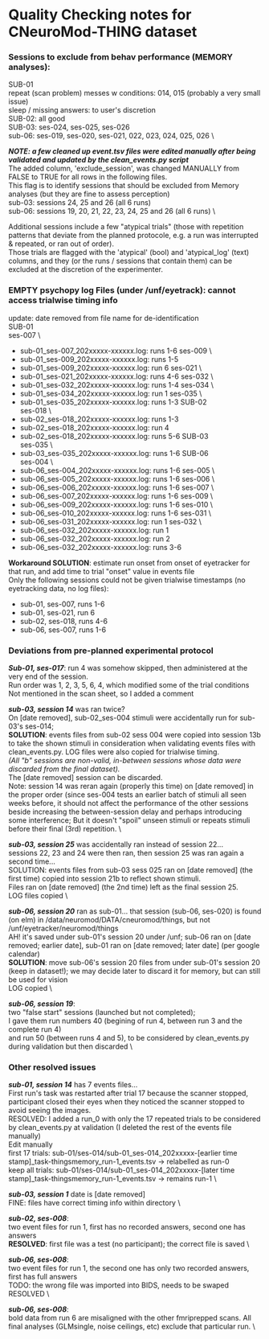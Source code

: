 # Quality Checking notes for CNeuroMod-THING dataset

### Sessions to exclude from behav performance (MEMORY analyses):
SUB-01 \
repeat (scan problem) messes w conditions: 014, 015 (probably a very small issue) \
sleep / missing answers: to user's discretion \
SUB-02: all good \
SUB-03: ses-024, ses-025, ses-026 \
sub-06: ses-019, ses-020, ses-021, 022, 023, 024, 025, 026 \

***NOTE: a few cleaned up event.tsv files were edited manually after being validated and updated by the clean_events.py script*** \
The added column, 'exclude_session', was changed MANUALLY from FALSE to TRUE for all rows in the following files. \
This flag is to identify sessions that should be excluded from Memory analyses (but they are fine to assess perception) \
sub-03: sessions 24, 25 and 26 (all 6 runs) \
sub-06: sessions 19, 20, 21, 22, 23, 24, 25 and 26 (all 6 runs) \

Additional sessions include a few "atypical trials" (those with repetition patterns that
deviate from the planned protocole, e.g. a run was interrupted & repeated, or ran out of order). \
Those trials are flagged with the 'atypical' (bool) and 'atypical_log' (text) columns,
and they (or the runs / sessions that contain them) can be excluded at the
discretion of the experimenter.


### EMPTY psychopy log Files (under /unf/eyetrack): cannot access trialwise timing info
update: date removed from file name for de-identification \
SUB-01 \
ses-007 \
- sub-01_ses-007_202xxxxx-xxxxxx.log: runs 1-6
ses-009 \
- sub-01_ses-009_202xxxxx-xxxxxx.log: runs 1-5
- sub-01_ses-009_202xxxxx-xxxxxx.log: run 6
ses-021 \
- sub-01_ses-021_202xxxxx-xxxxxx.log: runs 4-6
ses-032 \
- sub-01_ses-032_202xxxxx-xxxxxx.log: runs 1-4
ses-034 \
- sub-01_ses-034_202xxxxx-xxxxxx.log: run 1
ses-035 \
- sub-01_ses-035_202xxxxx-xxxxxx.log: runs 1-3
SUB-02 \
ses-018 \
- sub-02_ses-018_202xxxxx-xxxxxx.log: runs 1-3
- sub-02_ses-018_202xxxxx-xxxxxx.log: run 4
- sub-02_ses-018_202xxxxx-xxxxxx.log: runs 5-6
SUB-03 \
ses-035 \
- sub-03_ses-035_202xxxxx-xxxxxx.log: runs 1-6
SUB-06 \
ses-004 \
- sub-06_ses-004_202xxxxx-xxxxxx.log: runs 1-6
ses-005 \
- sub-06_ses-005_202xxxxx-xxxxxx.log: runs 1-6
ses-006 \
- sub-06_ses-006_202xxxxx-xxxxxx.log: runs 1-6
ses-007 \
- sub-06_ses-007_202xxxxx-xxxxxx.log: runs 1-6
ses-009 \
- sub-06_ses-009_202xxxxx-xxxxxx.log: runs 1-6
ses-010 \
- sub-06_ses-010_202xxxxx-xxxxxx.log: runs 1-6
ses-031 \
- sub-06_ses-031_202xxxxx-xxxxxx.log: run 1
ses-032 \
- sub-06_ses-032_202xxxxx-xxxxxx.log: run 1
- sub-06_ses-032_202xxxxx-xxxxxx.log: run 2
- sub-06_ses-032_202xxxxx-xxxxxx.log: runs 3-6

**Workaround SOLUTION**: estimate run onset from onset of eyetracker for that run, and add time to trial "onset" value in events file \
Only the following sessions could not be given trialwise timestamps (no eyetracking data, no log files):
- sub-01, ses-007, runs 1-6
- sub-01, ses-021, run 6
- sub-02, ses-018, runs 4-6
- sub-06, ses-007, runs 1-6


### Deviations from pre-planned experimental protocol
***Sub-01, ses-017***: run 4 was somehow skipped, then administered at the very end of the session.  \
Run order was 1, 2, 3, 5, 6, 4, which modified some of the trial conditions  \
Not mentioned in the scan sheet, so I added a comment

***sub-03, session 14*** was ran twice? \
On [date removed], sub-02_ses-004 stimuli were accidentally run for sub-03's ses-014; \
**SOLUTION**: events files from sub-02 sess 004 were copied into session 13b to take the shown stimuli in consideration when validating events files with clean_events.py. LOG files were also copied for trialwise timing. \
*(All "b" sessions are non-valid, in-between sessions whose data were discarded from the final dataset).* \
The [date removed] session can be discarded. \
Note: session 14 was reran again (properly this time) on [date removed] in the proper order
(since ses-004 tests an earlier batch of stimuli all seen weeks before, it should not affect the performance of the other sessions beside increasing the between-session delay and perhaps introducing some interference; But it doesn't "spoil" unseen stimuli or repeats stimuli before their final (3rd) repetition. \

***sub-03, session 25*** was accidentally ran instead of session 22... \
sessions 22, 23 and 24 were then ran, then session 25 was ran again a second time... \
SOLUTION: events files from sub-03 sess 025 ran on [date removed] (the first time) copied into session 21b to reflect shown stimuli. \
Files ran on [date removed] (the 2nd time) left as the final session 25. \
LOG files copied \

***sub-06, session 20*** ran as sub-01... that session (sub-06, ses-020) is found (on elm) in
/data/neuromod/DATA/cneuromod/things, but not /unf/eyetracker/neuromod/things \
AH! it's saved under sub-01's session 20 under /unf; sub-06 ran on [date removed; earlier date],
sub-01 ran on [date removed; later date] (per google calendar) \
**SOLUTION**: move sub-06's session 20 files from under sub-01's session 20 (keep in dataset!); we may decide later to discard it for memory, but can still be used for vision \
LOG copied \

***sub-06, session 19***: \
two "false start" sessions (launched but not completed); \
I gave them run numbers 40 (begining of run 4, between run 3 and the complete run 4) \
and run 50 (between runs 4 and 5), to be considered by clean_events.py during validation but then discarded \


### Other resolved issues

***sub-01, session 14*** has 7 events files... \
First run's task was restarted after trial 17 because the scanner stopped, participant closed their eyes when they noticed the scanner stopped to avoid seeing the images. \
RESOLVED: I added a run_0 with only the 17 repeated trials to be considered by clean_events.py at validation (I deleted the rest of the events file manually) \
Edit manually \
first 17 trials: sub-01/ses-014/sub-01_ses-014_202xxxxx-[earlier time stamp]_task-thingsmemory_run-1_events.tsv -> relabelled as run-0 \
keep all trials: sub-01/ses-014/sub-01_ses-014_202xxxxx-[later time stamp]_task-thingsmemory_run-1_events.tsv -> remains run-1 \

***sub-03, session 1*** date is [date removed] \
FINE: files have correct timing info within directory \

***sub-02, ses-008***: \
two event files for run 1, first has no recorded answers, second one has answers \
**RESOLVED**: first file was a test (no participant); the correct file is saved \

***sub-06, ses-008***: \
two event files for run 1, the second one has only two recorded answers, first has full answers \
TODO: the wrong file was imported into BIDS, needs to be swaped \
RESOLVED \

***sub-06, ses-008***: \
bold data from run 6 are misaligned with the other fmriprepped scans. All final analyses
(GLMsingle, noise ceilings, etc) exclude that particular run. \
